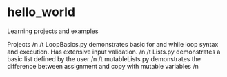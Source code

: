 # hello_world
Learning projects and examples

Projects /n
  /t LoopBasics.py demonstrates basic for and while loop syntax and execution. Has extensive input validation. /n
  /t Lists.py demonstrates a basic list defined by the user /n
  /t mutableLists.py demonstrates the difference between assignment and copy with mutable variables /n
